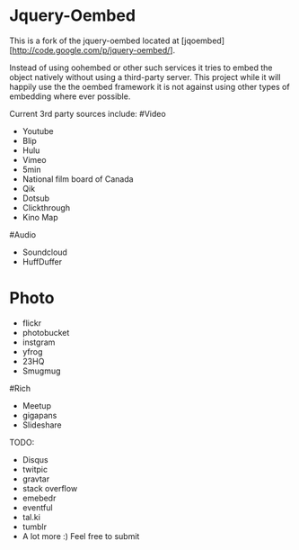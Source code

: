 Jquery-Oembed
============

This is a fork of the jquery-oembed located at [jqoembed][http://code.google.com/p/jquery-oembed/].

Instead of using oohembed or other such services it tries to embed the object natively without using a third-party server.
This project while it will happily use the the oembed framework it is not against using other types of embedding where ever possible.

Current 3rd party sources include:
#Video

* Youtube
* Blip
* Hulu
* Vimeo
* 5min
* National film board of Canada
* Qik
* Dotsub
* Clickthrough
* Kino Map

#Audio 

* Soundcloud
* HuffDuffer
# Photo
* flickr
* photobucket
* instgram
* yfrog
* 23HQ
* Smugmug

#Rich

* Meetup
* gigapans
* Slideshare

TODO:

* Disqus
* twitpic
* gravtar
* stack overflow
* emebedr
* eventful
* tal.ki
* tumblr
* A lot more :) Feel free to submit

